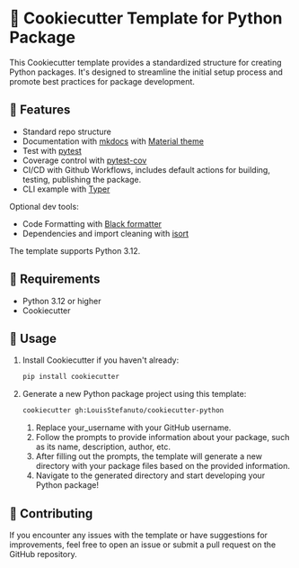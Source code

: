 # 🍪 Cookiecutter Template for Python Package

This Cookiecutter template provides a standardized structure for creating Python packages. It's designed to streamline the initial setup process and promote best practices for package development.

## 🤖 Features

- Standard repo structure
- Documentation with [mkdocs](https://www.mkdocs.org) with [Material theme](https://squidfunk.github.io/mkdocs-material/)
- Test with [pytest](https://docs.pytest.org/en/8.0.x/)
- Coverage control with [pytest-cov](https://pytest-cov.readthedocs.io/en/latest/)
- CI/CD with Github Workflows, includes default actions for building, testing, publishing the package.
- CLI example with [Typer](https://typer.tiangolo.com)

Optional dev tools:

- Code Formatting with [Black formatter](https://black.readthedocs.io/en/stable/)
- Dependencies and import cleaning with [isort](https://pycqa.github.io/isort/)

The template supports Python 3.12.

## 🧪 Requirements

- Python 3.12 or higher
- Cookiecutter

## 👾 Usage

1. Install Cookiecutter if you haven't already:

    ```bash
    pip install cookiecutter
    ```

2. Generate a new Python package project using this template:

    ```bash
    cookiecutter gh:LouisStefanuto/cookiecutter-python
    ```

   1. Replace your_username with your GitHub username.
   2. Follow the prompts to provide information about your package, such as its name, description, author, etc.
   3. After filling out the prompts, the template will generate a new directory with your package files based on the provided information.
   4. Navigate to the generated directory and start developing your Python package!

## 👋 Contributing

If you encounter any issues with the template or have suggestions for improvements, feel free to open an issue or submit a pull request on the GitHub repository.
